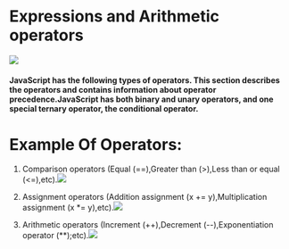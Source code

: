 # Expressions and Arithmetic operators 
![](https://i.morioh.com/200715/82edbf9c.webp)

#### JavaScript has the following types of operators. This section describes the operators and contains information about operator precedence.JavaScript has both binary and unary operators, and one special ternary operator, the conditional operator.

# Example Of Operators:
1. Comparison operators (Equal (==),Greater than (>),Less than or equal (<=),etc).![](https://theaccessbuddy.files.wordpress.com/2012/10/image4.png)

2. Assignment operators (Addition assignment	(x += y),Multiplication assignment	(x *= y),etc).![](https://www.tutsmake.com/wp-content/uploads/2020/05/JavaScript-Assignment-Operators.jpeg)

3. Arithmetic operators (Increment (++),Decrement (--),Exponentiation operator (**);etc).![](https://www.devopsschool.com/blog/wp-content/uploads/2020/07/JavaScript-Arithmatic-Operators.png)

